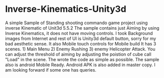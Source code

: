 # Inverse-Kinematics-Unity3d
A simple Sample of Standing shooting commando game project using inverse Kinematic of Unit3d 5.5.2
The sample contains just Aiming by using Inverse Kinematics, it does not have moving controls.
I took Background images from Internet and rest of UI is Unity3d default button, sorry for my bad aesthetic sense.
It also Mobile touch controls for Mobile build
It has 3 scenes. 1) Main Menu 2) Enemy Rushing 3) enemy Helicopter Attack.
You can adjust the threshold of aiming by adjusting the poistion of cube call "Load" in the scene.
The wrote the code as simple as possible.
The sample also is android Mobile Ready. Android APK is also added in master copy.
I am looking forward if some one has queries.
